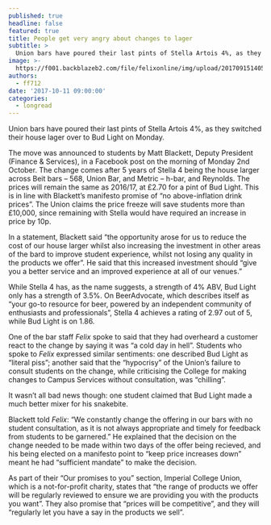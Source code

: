 ```yaml
---
published: true
headline: false
featured: true
title: People get very angry about changes to lager
subtitle: >
  Union bars have poured their last pints of Stella Artois 4%, as they switched their house lager over to Bud Light on Monday.
image: >-
  https://f001.backblazeb2.com/file/felixonline/img/upload/201709151405-ff712-Picture1.png
authors:
  - ff712
date: '2017-10-11 09:00:00'
categories:
  - longread
---
```

Union bars have poured their last pints of Stella Artois 4%, as they switched their house lager over to Bud Light on Monday.

The move was announced to students by Matt Blackett, Deputy President (Finance & Services), in a Facebook post on the morning of Monday 2nd October. The change comes after 5 years of Stella 4 being the house larger across Beit bars – 568, Union Bar, and Metric – h-bar, and Reynolds.
The prices will remain the same as 2016/17, at £2.70 for a pint of Bud Light. This is in line with Blackett’s manifesto promise of “no above-inflation drink prices”. The Union claims the price freeze will save students more than £10,000, since remaining with Stella would have required an increase in price by 10p.

In a statement, Blackett said “the opportunity arose for us to reduce the cost of our house larger whilst also increasing the investment in other areas of the bard to improve student experience, whilst not losing any quality in the products we offer”. He said that this increased investment should “give you a better service and an improved experience at all of our venues.”

While Stella 4 has, as the name suggests, a strength of 4% ABV, Bud Light only has a strength of 3.5%. On BeerAdvocate, which describes itself as “your go-to resource for beer, powered by an independent community of enthusiasts and professionals”, Stella 4 achieves a rating of 2.97 out of 5, while Bud Light is on 1.86.

One of the bar staff _Felix_ spoke to said that they had overheard a customer react to the change by saying it was “a cold day in hell”. Students who spoke to _Felix_ expressed similar sentiments: one described Bud Light as “literal piss”; another said that the “hypocrisy” of the Union’s failure to consult students on the change, while criticising the College for making changes to Campus Services without consultation, was “chilling”.

It wasn’t all bad news though: one student claimed that Bud Light made a much better mixer for his snakebite.

Blackett told _Felix_: “We constantly change the offering in our bars with no student consultation, as it is not always appropriate and timely for feedback from students to be garnered.” He explained that the decision on the change needed to be made within two days of the offer being recieved, and his being elected on a manifesto point to “keep price increases down” meant he had “sufficient mandate” to make the decision.

As part of their “Our promises to you” section, Imperial College Union, which is a not-for-profit charity, states that “the range of products we offer will be regularly reviewed to ensure we are providing you with the products you want”. They also promise that “prices will be competitive”, and they will “regularly let you have a say in the products we sell”.
